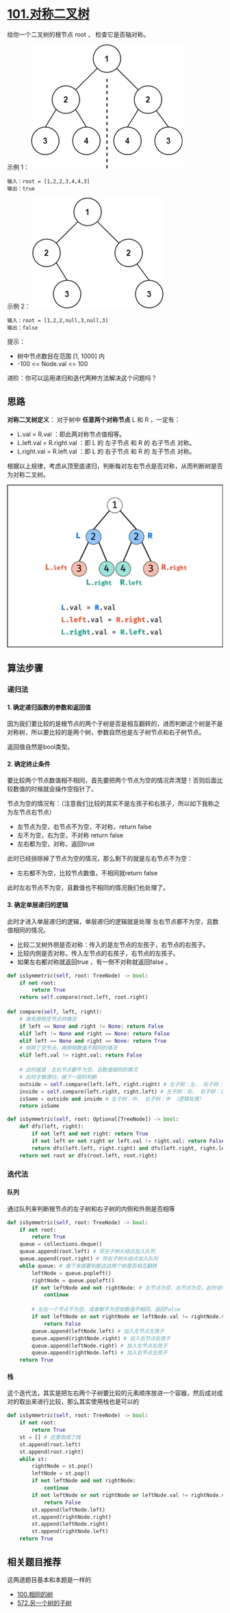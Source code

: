 # [101.对称二叉树](https://leetcode.cn/problems/symmetric-tree/description/)

给你一个二叉树的根节点 root ， 检查它是否轴对称。

示例 1：
![](asserts/101/01.png)
```
输入：root = [1,2,2,3,4,4,3]
输出：true
```

示例 2：
![](asserts/101/02.png)
```
输入：root = [1,2,2,null,3,null,3]
输出：false
```

提示：
- 树中节点数目在范围 [1, 1000] 内
- -100 <= Node.val <= 100
 
进阶：你可以运用递归和迭代两种方法解决这个问题吗？

## 思路

**对称二叉树定义**： 对于树中 **任意两个对称节点** L 和 R ，一定有：

- L.val = R.val ：即此两对称节点值相等。
- L.left.val = R.right.val ：即 L 的 左子节点 和 R 的 右子节点 对称。
- L.right.val = R.left.val ：即 L 的 右子节点 和 R 的 左子节点 对称。

根据以上规律，考虑从顶至底递归，判断每对左右节点是否对称，从而判断树是否为对称二叉树。

![](asserts/101/03.png)

## 算法步骤

### 递归法

#### 1. 确定递归函数的参数和返回值

因为我们要比较的是根节点的两个子树是否是相互翻转的，进而判断这个树是不是对称树，所以要比较的是两个树，参数自然也是左子树节点和右子树节点。

返回值自然是bool类型。

#### 2. 确定终止条件

要比较两个节点数值相不相同，首先要把两个节点为空的情况弄清楚！否则后面比较数值的时候就会操作空指针了。

节点为空的情况有：（注意我们比较的其实不是左孩子和右孩子，所以如下我称之为左节点右节点）

- 左节点为空，右节点不为空，不对称，return false
- 左不为空，右为空，不对称 return false
- 左右都为空，对称，返回true

此时已经排除掉了节点为空的情况，那么剩下的就是左右节点不为空：

- 左右都不为空，比较节点数值，不相同就return false

此时左右节点不为空，且数值也不相同的情况我们也处理了。

#### 3. 确定单层递归的逻辑

此时才进入单层递归的逻辑，单层递归的逻辑就是处理 左右节点都不为空，且数值相同的情况。

- 比较二叉树外侧是否对称：传入的是左节点的左孩子，右节点的右孩子。
- 比较内侧是否对称，传入左节点的右孩子，右节点的左孩子。
- 如果左右都对称就返回true ，有一侧不对称就返回false 。

```python
def isSymmetric(self, root: TreeNode) -> bool:
    if not root:
        return True
    return self.compare(root.left, root.right)
    
def compare(self, left, right):
    # 首先排除空节点的情况
    if left == None and right != None: return False
    elif left != None and right == None: return False
    elif left == None and right == None: return True
    # 排除了空节点，再排除数值不相同的情况
    elif left.val != right.val: return False
    
    # 此时就是：左右节点都不为空，且数值相同的情况
    # 此时才做递归，做下一层的判断
    outside = self.compare(left.left, right.right) # 左子树：左、 右子树：右
    inside = self.compare(left.right, right.left) # 左子树：右、 右子树：左
    isSame = outside and inside # 左子树：中、 右子树：中 （逻辑处理）
    return isSame
```

```python
def isSymmetric(self, root: Optional[TreeNode]) -> bool:
    def dfs(left, right):
        if not left and not right: return True
        if not left or not right or left.val != right.val: return False
        return dfs(left.left, right.right) and dfs(left.right, right.left)
    return not root or dfs(root.left, root.right)
```


### 迭代法

#### 队列
通过队列来判断根节点的左子树和右子树的内侧和外侧是否相等

```python
def isSymmetric(self, root: TreeNode) -> bool:
    if not root:
        return True
    queue = collections.deque()
    queue.append(root.left) # 将左子树头结点加入队列
    queue.append(root.right) # 将右子树头结点加入队列
    while queue: # 接下来就要判断这这两个树是否相互翻转
        leftNode = queue.popleft()
        rightNode = queue.popleft()
        if not leftNode and not rightNode: # 左节点为空、右节点为空，此时说明是对称的
            continue
        
        # 左右一个节点不为空，或者都不为空但数值不相同，返回false
        if not leftNode or not rightNode or leftNode.val != rightNode.val:
            return False
        queue.append(leftNode.left) # 加入左节点左孩子
        queue.append(rightNode.right) # 加入右节点右孩子
        queue.append(leftNode.right) # 加入左节点右孩子
        queue.append(rightNode.left) # 加入右节点左孩子
    return True
```

#### 栈

这个迭代法，其实是把左右两个子树要比较的元素顺序放进一个容器，然后成对成对的取出来进行比较，那么其实使用栈也是可以的

```python
def isSymmetric(self, root: TreeNode) -> bool:
    if not root:
        return True
    st = [] # 这里改成了栈
    st.append(root.left)
    st.append(root.right)
    while st:
        rightNode = st.pop()
        leftNode = st.pop()
        if not leftNode and not rightNode:
            continue
        if not leftNode or not rightNode or leftNode.val != rightNode.val:
            return False
        st.append(leftNode.left)
        st.append(rightNode.right)
        st.append(leftNode.right)
        st.append(rightNode.left)
    return True
```

## 相关题目推荐

这两道题目基本和本题是一样的

* [100.相同的树](https://leetcode.cn/problems/same-tree/)
* [572.另一个树的子树](https://leetcode.cn/problems/subtree-of-another-tree/)
